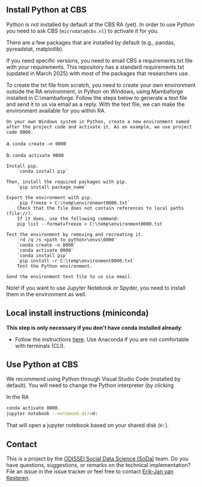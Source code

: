 ## Install Python at CBS

Python is not installed by default at the CBS RA (yet). In order to use Python you need to ask CBS (`microdata@cbs.nl`) to activate it for you. 

There are a few packages that are installed by default (e.g., pandas, pyreadstat, matplotlib). 

If you need specific versions, you need to email CBS a requirements.txt file with your requirements. This repository has a standard requirements.txt (updated in March 2025) with most of the packages that researchers use. 


To create the txt file from scratch, you need to create your own environment outside the RA environment, in Python on Windows, using Mambaforge installed in C:\mambaforge. Follow the steps below to generate a text file and send it to us via email as a reply. With the text file, we can make the environment available for you within RA.


    On your own Windows system in Python, create a new environment named after the project code and activate it. As an example, we use project code 0000.

a.       `conda create –n 0000`

b.       `conda activate 0000`

    Install pip.
        `conda install pip`

    Then, install the required packages with pip.
        `pip install package_name`

    Export the environment with pip.
        `pip freeze > C:\temp\environment0000.txt`
        Check that the file does not contain references to local paths (file://).
        If it does, use the following command:
        pip list --format=freeze > C:\temp\environment0000.txt

    Test the environment by removing and recreating it.
        `rd /q /s <path to python>\envs\0000`
        `conda create –n 0000`
        `conda activate 0000`
        `conda install pip`
        `pip install –r C:\temp\environment0000.txt`
        Test the Python environment.

    Send the environment text file to us via email.

 
Note! If you want to use Jupyter Notebook or Spyder, you need to install them in the environment as well.

## Local install instructions (miniconda)
**This step is only necessary if you don't have conda installed already**:
- Follow the instructions [here](https://conda.io/projects/conda/en/latest/user-guide/install/index.html#regular-installation). Use Anaconda if you are not comfortable with terminals (CLI).


## Use Python at CBS

We recommend using Python through Visual Studio Code (installed by default). You will need to change the Python interpreter (by clicking 

In the RA
```sh
conda activate 0000.
jupyter notebook --notebook-dir=H:
```

That will open a jupyter notebook based on your shared disk (`H:`).


## Contact
This is a project by the [ODISSEI Social Data Science (SoDa)](https://odissei-data.nl/nl/soda/) team.
Do you have questions, suggestions, or remarks on the technical implementation? File an issue in the
issue tracker or feel free to contact [Erik-Jan van Kesteren](https://github.com/vankesteren).

